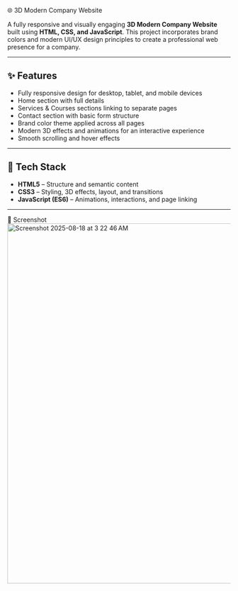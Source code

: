 🌐 3D Modern Company Website

A fully responsive and visually engaging **3D Modern Company Website** built using **HTML, CSS, and JavaScript**. This project incorporates brand colors and modern UI/UX design principles to create a professional web presence for a company.

---

## ✨ Features
- Fully responsive design for desktop, tablet, and mobile devices  
- Home section with full details  
- Services & Courses sections linking to separate pages  
- Contact section with basic form structure  
- Brand color theme applied across all pages  
- Modern 3D effects and animations for an interactive experience  
- Smooth scrolling and hover effects  

---

## 🔧 Tech Stack
- **HTML5** – Structure and semantic content  
- **CSS3** – Styling, 3D effects, layout, and transitions  
- **JavaScript (ES6)** – Animations, interactions, and page linking  

---
📸 Screenshot
<img width="1663" height="813" alt="Screenshot 2025-08-18 at 3 22 46 AM" src="https://github.com/user-attachments/assets/0f111473-13fc-416a-a5bf-818b66df6327" />

